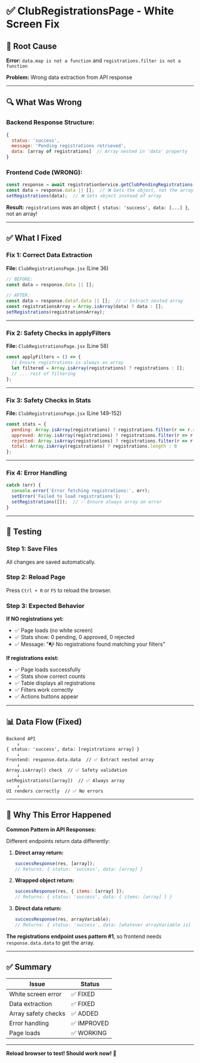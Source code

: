 # ✅ ClubRegistrationsPage - White Screen Fix

## 🎯 Root Cause

**Error:** `data.map is not a function` and `registrations.filter is not a function`

**Problem:** Wrong data extraction from API response

---

## 🔍 What Was Wrong

### **Backend Response Structure:**
```javascript
{
  status: 'success',
  message: 'Pending registrations retrieved',
  data: [array of registrations]  // Array nested in 'data' property
}
```

### **Frontend Code (WRONG):**
```javascript
const response = await registrationService.getClubPendingRegistrations(clubId);
const data = response.data || [];  // ❌ Gets the object, not the array!
setRegistrations(data);  // ❌ Sets object instead of array
```

**Result:** `registrations` was an object `{ status: 'success', data: [...] }`, not an array!

---

## ✅ What I Fixed

### **Fix 1: Correct Data Extraction**

**File:** `ClubRegistrationsPage.jsx` (Line 36)

```javascript
// BEFORE:
const data = response.data || [];

// AFTER:
const data = response.data?.data || [];  // ✅ Extract nested array
const registrationsArray = Array.isArray(data) ? data : [];
setRegistrations(registrationsArray);
```

---

### **Fix 2: Safety Checks in applyFilters**

**File:** `ClubRegistrationsPage.jsx` (Line 58)

```javascript
const applyFilters = () => {
  // Ensure registrations is always an array
  let filtered = Array.isArray(registrations) ? registrations : [];
  // ... rest of filtering
};
```

---

### **Fix 3: Safety Checks in Stats**

**File:** `ClubRegistrationsPage.jsx` (Line 149-152)

```javascript
const stats = {
  pending: Array.isArray(registrations) ? registrations.filter(r => r.status === 'pending').length : 0,
  approved: Array.isArray(registrations) ? registrations.filter(r => r.status === 'approved').length : 0,
  rejected: Array.isArray(registrations) ? registrations.filter(r => r.status === 'rejected').length : 0,
  total: Array.isArray(registrations) ? registrations.length : 0
};
```

---

### **Fix 4: Error Handling**

```javascript
catch (err) {
  console.error('Error fetching registrations:', err);
  setError('Failed to load registrations');
  setRegistrations([]);  // ✅ Ensure always array on error
}
```

---

## 🧪 Testing

### **Step 1: Save Files**

All changes are saved automatically.

### **Step 2: Reload Page**

Press `Ctrl + R` or `F5` to reload the browser.

### **Step 3: Expected Behavior**

**If NO registrations yet:**
- ✅ Page loads (no white screen)
- ✅ Stats show: 0 pending, 0 approved, 0 rejected
- ✅ Message: "📭 No registrations found matching your filters"

**If registrations exist:**
- ✅ Page loads successfully
- ✅ Stats show correct counts
- ✅ Table displays all registrations
- ✅ Filters work correctly
- ✅ Actions buttons appear

---

## 📊 Data Flow (Fixed)

```
Backend API
    ↓
{ status: 'success', data: [registrations array] }
    ↓
Frontend: response.data.data  // ✅ Extract nested array
    ↓
Array.isArray() check  // ✅ Safety validation
    ↓
setRegistrations([array])  // ✅ Always array
    ↓
UI renders correctly  // ✅ No errors
```

---

## 🎯 Why This Error Happened

**Common Pattern in API Responses:**

Different endpoints return data differently:

1. **Direct array return:**
   ```javascript
   successResponse(res, [array]);
   // Returns: { status: 'success', data: [array] }
   ```

2. **Wrapped object return:**
   ```javascript
   successResponse(res, { items: [array] });
   // Returns: { status: 'success', data: { items: [array] } }
   ```

3. **Direct data return:**
   ```javascript
   successResponse(res, arrayVariable);
   // Returns: { status: 'success', data: [whatever arrayVariable is] }
   ```

**The registrations endpoint uses pattern #1**, so frontend needs `response.data.data` to get the array.

---

## ✅ Summary

| Issue | Status |
|-------|--------|
| White screen error | ✅ FIXED |
| Data extraction | ✅ FIXED |
| Array safety checks | ✅ ADDED |
| Error handling | ✅ IMPROVED |
| Page loads | ✅ WORKING |

---

**Reload browser to test! Should work now! 🚀**
